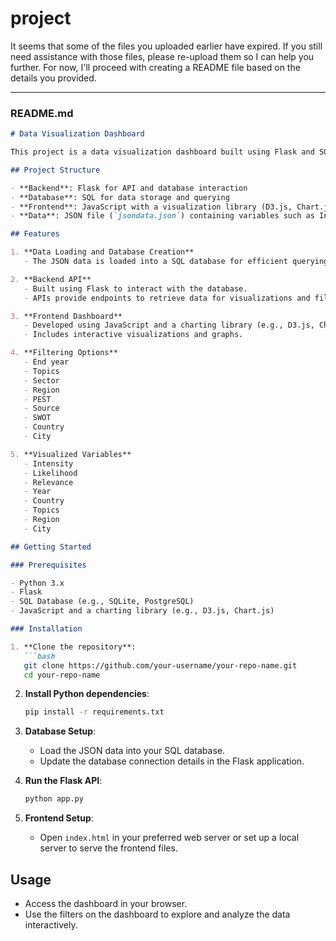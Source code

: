 # project

It seems that some of the files you uploaded earlier have expired. If you still need assistance with those files, please re-upload them so I can help you further. For now, I'll proceed with creating a README file based on the details you provided.

---

### README.md

```markdown
# Data Visualization Dashboard

This project is a data visualization dashboard built using Flask and SQL for backend and a frontend framework (D3.js, Chart.js, or similar) for interactive charts and visualizations. The project uses a given JSON dataset (`jsondata.json`) to create a dynamic, filterable dashboard.

## Project Structure

- **Backend**: Flask for API and database interaction
- **Database**: SQL for data storage and querying
- **Frontend**: JavaScript with a visualization library (D3.js, Chart.js, or Plotly.js)
- **Data**: JSON file (`jsondata.json`) containing variables such as Intensity, Likelihood, Relevance, Year, Country, Topics, Region, and City

## Features

1. **Data Loading and Database Creation**
   - The JSON data is loaded into a SQL database for efficient querying and storage.

2. **Backend API**
   - Built using Flask to interact with the database.
   - APIs provide endpoints to retrieve data for visualizations and filters.

3. **Frontend Dashboard**
   - Developed using JavaScript and a charting library (e.g., D3.js, Chart.js, or Plotly.js).
   - Includes interactive visualizations and graphs.

4. **Filtering Options**
   - End year
   - Topics
   - Sector
   - Region
   - PEST
   - Source
   - SWOT
   - Country
   - City

5. **Visualized Variables**
   - Intensity
   - Likelihood
   - Relevance
   - Year
   - Country
   - Topics
   - Region
   - City

## Getting Started

### Prerequisites

- Python 3.x
- Flask
- SQL Database (e.g., SQLite, PostgreSQL)
- JavaScript and a charting library (e.g., D3.js, Chart.js)

### Installation

1. **Clone the repository**:
   ```bash
   git clone https://github.com/your-username/your-repo-name.git
   cd your-repo-name
   ```

2. **Install Python dependencies**:
   ```bash
   pip install -r requirements.txt
   ```

3. **Database Setup**:
   - Load the JSON data into your SQL database.
   - Update the database connection details in the Flask application.

4. **Run the Flask API**:
   ```bash
   python app.py
   ```

5. **Frontend Setup**:
   - Open `index.html` in your preferred web server or set up a local server to serve the frontend files.

## Usage

- Access the dashboard in your browser.
- Use the filters on the dashboard to explore and analyze the data interactively.

